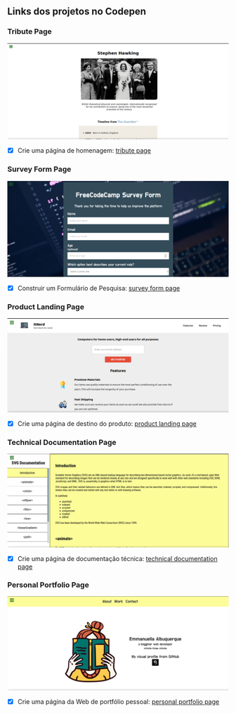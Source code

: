<script src="https://kit.fontawesome.com/c668a15bf6.js" crossorigin="anonymous"></script>

## Links dos projetos no Codepen <i class="fab fa-codepen"></i>

### Tribute Page

![Tribute Page](images/tribute-page.png)

- [x] Crie uma página de homenagem: [tribute page](https://codepen.io/EmmanuellaAlbuquerque/full/wvGoawM)

### Survey Form Page

![Survey Form](images/survey-form.png)

- [x] Construir um Formulário de Pesquisa: [survey form page](https://codepen.io/EmmanuellaAlbuquerque/full/KKzNMjO)

### Product Landing Page

![Product Landing](images/product-landing.png)

- [x] Crie uma página de destino do produto: [product landing page](https://codepen.io/EmmanuellaAlbuquerque/full/BaKQqwK)

### Technical Documentation Page

![Technical Documentation](images/technical-documentation.png)

- [x] Crie uma página de documentação técnica: [technical documentation page](https://codepen.io/EmmanuellaAlbuquerque/full/vYGgNyK)

### Personal Portfolio Page

![Personal Portfolio](images/personal-portfolio.png)

- [x] Crie uma página da Web de portfólio pessoal: [personal portfolio page](https://codepen.io/EmmanuellaAlbuquerque/pen/qBZRPQg)
